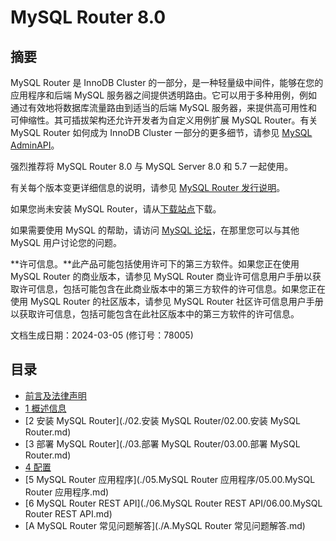 # MySQL Router 8.0

## 摘要

MySQL Router 是 InnoDB Cluster 的一部分，是一种轻量级中间件，能够在您的应用程序和后端 MySQL 服务器之间提供透明路由。它可以用于多种用例，例如通过有效地将数据库流量路由到适当的后端 MySQL 服务器，来提供高可用性和可伸缩性。其可插拔架构还允许开发者为自定义用例扩展 MySQL Router。有关 MySQL Router 如何成为 InnoDB Cluster 一部分的更多细节，请参见 [MySQL AdminAPI](https://dev.mysql.com/doc/mysql-shell/8.0/en/admin-api-userguide.html)。

强烈推荐将 MySQL Router 8.0 与 MySQL Server 8.0 和 5.7 一起使用。

有关每个版本变更详细信息的说明，请参见 [MySQL Router 发行说明](https://dev.mysql.com/doc/relnotes/mysql-router/en/)。

如果您尚未安装 MySQL Router，请从[下载站点](https://dev.mysql.com/downloads/router)下载。

如果需要使用 MySQL 的帮助，请访问 [MySQL 论坛](http://forums.mysql.com/)，在那里您可以与其他 MySQL 用户讨论您的问题。

**许可信息。**此产品可能包括使用许可下的第三方软件。如果您正在使用 MySQL Router 的商业版本，请参见 MySQL Router 商业许可信息用户手册以获取许可信息，包括可能包含在此商业版本中的第三方软件的许可信息。如果您正在使用 MySQL Router 的社区版本，请参见 MySQL Router 社区许可信息用户手册以获取许可信息，包括可能包含在此社区版本中的第三方软件的许可信息。

文档生成日期：2024-03-05 (修订号：78005)

## 目录

- [前言及法律声明](./00.01.前言及法律声明.md)
- [1 概述信息](./01.概述信息/01.00.概述信息.md)
- [2 安装 MySQL Router](./02.安装 MySQL Router/02.00.安装 MySQL Router.md)
- [3 部署 MySQL Router](./03.部署 MySQL Router/03.00.部署 MySQL Router.md)
- [4 配置](./04.配置/04.00.配置.md)
- [5 MySQL Router 应用程序](./05.MySQL Router 应用程序/05.00.MySQL Router 应用程序.md)
- [6 MySQL Router REST API](./06.MySQL Router REST API/06.00.MySQL Router REST API.md)
- [A MySQL Router 常见问题解答](./A.MySQL Router 常见问题解答.md)